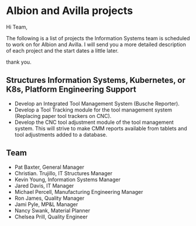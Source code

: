 # Albion and Avilla projects

Hi Team,

The following is a list of projects the Information Systems team is scheduled to work on for Albion and Avilla. I will send you a more detailed description of each project and the start dates a little later.

thank you.

## Structures Information Systems, Kubernetes, or K8s, Platform Engineering Support

- Develop an Integrated Tool Management System (Busche Reporter).
- Develop a Tool Tracking module for the tool management system (Replacing paper tool trackers on CNC).
- Develop the CNC tool adjustment module of the tool management system. This will strive to make CMM reports available from tablets and tool adjustments added to a database.

## Team

- Pat Baxter, General Manager
- Christian. Trujillo, IT Structures Manager
- Kevin Young, Information Systems Manager
- Jared Davis, IT Manager
- Michael Percell, Manufacturing Engineering Manager
- Ron James, Quality Manager
- Jami Pyle, MP&L Manager
- Nancy Swank, Material Planner
- Chelsea Prill, Quality Engineer
